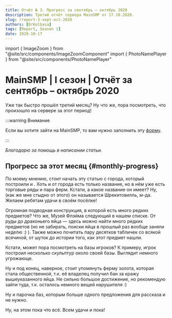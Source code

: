 ```yaml
---
title: Отчёт № 3. Прогресс за сентябрь – октябрь 2020
description: Третий отчёт сервера MainSMP от 17.10.2020.
slug: /report-3-sept-oct-2020
authors: [DrKolbasa]
tags: [Report, Season 1]
date: 2020-10-17
---
```


import { ImageZoom } from "@site/src/components/ImageZoomComponent"
import { PhotoNamePlayer } from "@site/src/components/PhotoNamePlayer"

# MainSMP | I сезон | Отчёт за сентябрь – октябрь 2020

Уже так быстро прошёл третий месяц? Ну что же, пора посмотреть, что произошло на сервере за этот период!

<!-- truncate -->

:::warning Внимание

Если вы хотите зайти на MainSMP, то вам нужно заполнить эту [форму](https://docs.google.com/forms/d/e/1FAIpQLSd439lToKD3iWyeyhokr8FDmnviJtvespjAiwM_0_tl2tLbHw/viewform).

:::

_Благодарю_ <PhotoNamePlayer nickname="Flammablelion"/> _за помощь в написании статьи._

## Прогресс за этот месяц {#monthly-progress}

<ImageZoom
  src="/img/reports/report-3-sept-oct-2020/rep3-pic1-gorod-rydyk777-i-fourame.png"
  alt="Город игроков rydyk777 и FouRAMe на первом сезоне"
  description="Город rydyk777 и FouRAMe"
/>

По моему мнению, стоит начать эту статью с города, который построили <PhotoNamePlayer nickname="rydyk777"/> и <PhotoNamePlayer nickname="FouRAMe"/>. Хоть и от города есть только название, но в нём уже есть торговые ряды и пара ферм. Кстати, а какое название он имеет? Ну, (как же мне стыдно от этого) он называется Шрекитовилль, м-да. Желаем ребятам удачи в своём посёлке!

<ImageZoom
  src="/img/reports/report-3-sept-oct-2020/rep3-pic2-podvodnij-muzej-flammableliona-1.png"
  alt="Скриншот № 1 подводного музея игрока Flammablelion на первом сезоне"
  description="Подводный музей Flammablelion'а"
/>

Огромная подводная конструкция, в которой есть много редких предметов? Что же, Музей Флэйма следующий в нашем списке. От руды до драконьего яйца — здесь можно найти много редких предметов (но не забирать, поиски яйца в прошлый раз вообще заняли неделю :) ). Также можно почитать пару десятков табличек со всякой всячиной, от шуток до истории того, как этот предмет нашли.

<ImageZoom
  src="/img/reports/report-3-sept-oct-2020/rep3-pic3-podvodnij-muzej-flammableliona-2.png"
  alt="Скриншот № 2 подводного музея игрока Flammablelion на первом сезоне"
  description="Один из скриншотов музея"
/>

<ImageZoom
  src="/img/reports/report-3-sept-oct-2020/rep3-pic4-baza-mixgo-sculpturi.png"
  alt="База игрока MIXGO со скульптурами на первом сезоне"
  description="База MIXGO"
/>

Кстати, может пора посмотреть на базы игроков? К примеру, игрок <PhotoNamePlayer nickname="MIXGO"/> построил несколько скульптур около своей базы. Выглядит немного угрожающе.

<ImageZoom
  src="/img/reports/report-3-sept-oct-2020/rep3-pic5-ferma-zolota-nikto.png"
  alt="Ферма золота _Nikt0_ на первом сезоне"
  description="Ферма золота"
/>

Ну и под конец, наверное, стоит упомянуть ферму золота, которая стала общественной, т.к. её владелец получил бан за кражу вышеуказанного яйца. Не сильно большое достижение, но рекомендую зайти туда, т.к. осталось немного вещей нарушителя :)

Ну и парочка баз, которым больше одного предложения для рассказа и не нужно.

<ImageZoom
  src="/img/reports/report-3-sept-oct-2020/rep3-pic6-nachalo-goroda-mixgo.png"
  alt="Начало строительства города MIXGO на первом сезоне"
  description="Город, который строит MIXGO. Надеюсь, что он будет готов к ноябрю"
/>

<ImageZoom
  src="/img/reports/report-3-sept-oct-2020/rep3-pic7-most-v-gorod-crash-bandicoot-albatroaz.png"
  alt="Мост в город игроков Crash_Bandicoot и Albatroaz на первом сезоне"
  description="Мост, который ведёт в ещё-один-город-в-стройке, на этот раз игроков Crash_Bandicoot и Albatroaz"
/>

<ImageZoom
  src="/img/reports/report-3-sept-oct-2020/rep3-pic8-baza-flammablelion-visokoje-derevo.png"
  alt="База Flammablelion в виде высокого дерева на первом сезоне"
  description="База Флэйма"
/>

<ImageZoom
  src="/img/reports/report-3-sept-oct-2020/rep3-pic9-ledenaja-doroga-nadbedrok.png"
  alt="Ледяная дорога в Надбедрочье на первом сезоне"
  description="Ледяная дорога на бедроке, который был пробит"
/>

<ImageZoom
  src="/img/reports/report-3-sept-oct-2020/rep3-pic10-novij-tonnel-nadbedrok.png"
  alt="Новый тоннель с ледяной дорогой в Надбедрочье на первом сезоне"
  description="Не совсем база, но всё ещё хороший скриншот. Это новый тоннель в системе хайперлупов на сервере"
/>

Ну, на этом пока что всё. Всем удачи и пока!